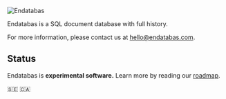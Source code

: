 ![Endatabas](https://www.endatabas.com/resources/images/github-banner-logo_3200x476.png)

Endatabas is a SQL document database with full history.

For more information, please contact us at [hello@endatabas.com](mailto:hello@endatabas.com).

## Status

Endatabas is **experimental software.** 
Learn more by reading our [roadmap](https://github.com/endatabas/endb/blob/main/ROADMAP.md).

:sweden: :canada:
